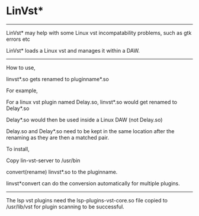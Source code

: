 # LinVst*

-----

LinVst* may help with some Linux vst incompatability problems, such as gtk errors etc

LinVst* loads a Linux vst and manages it within a DAW.

-------

How to use,

linvst*.so gets renamed to pluginname*.so

For example,

For a linux vst plugin named Delay.so, linvst*.so would get renamed to Delay*.so

Delay*.so would then be used inside a Linux DAW (not Delay.so)

Delay.so and Delay*.so need to be kept in the same location after the renaming as they are then a matched pair.

To install,

Copy lin-vst-server to /usr/bin

convert(rename) linvst*.so to the pluginname.

linvst*convert can do the conversion automatically for multiple plugins.

-----------

The lsp vst plugins need the lsp-plugins-vst-core.so file copied to /usr/lib/vst for plugin scanning to be successful.
